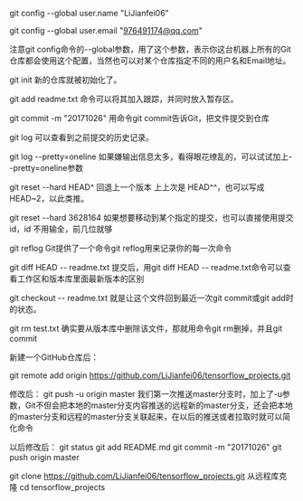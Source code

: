 git config --global user.name "LiJianfei06"

git config --global user.email "976491174@qq.com"

注意git config命令的--global参数，用了这个参数，表示你这台机器上所有的Git仓库都会使用这个配置，当然也可以对某个仓库指定不同的用户名和Email地址。



git init                             	新的仓库就被初始化了。 
  
git add readme.txt			命令可以将其加入跟踪，并同时放入暂存区。

git commit -m "20171026"		用命令git commit告诉Git，把文件提交到仓库



git log					可以查看到之前提交的历史记录。

git log --pretty=oneline		如果嫌输出信息太多，看得眼花缭乱的，可以试试加上--pretty=oneline参数



git reset --hard HEAD^			回退上一个版本  上上次是 HEAD^^，也可以写成 HEAD~2，以此类推。

git reset --hard 3628164		如果想要移动到某个指定的提交，也可以直接使用提交id，id 不用输全，前几位就够


git reflog 				Git提供了一个命令git reflog用来记录你的每一次命令

git diff HEAD -- readme.txt		提交后，用git diff HEAD -- readme.txt命令可以查看工作区和版本库里面最新版本的区别

git checkout -- readme.txt		就是让这个文件回到最近一次git commit或git add时的状态。

git rm test.txt				确实要从版本库中删除该文件，那就用命令git rm删掉，并且git commit


新建一个GitHub仓库后：

git remote add origin https://github.com/LiJianfei06/tensorflow_projects.git

修改后：
git push -u origin master		我们第一次推送master分支时，加上了-u参数，Git不但会把本地的master分支内容推送的远程新的master分支，还会把本地的master分支和远程的master分支关联起来，在以后的推送或者拉取时就可以简化命令

以后修改后：
git status
git add README.md
git commit -m "20171026"
git push origin master


git clone https://github.com/LiJianfei06/tensorflow_projects.git		从远程库克隆
cd tensorflow_projects